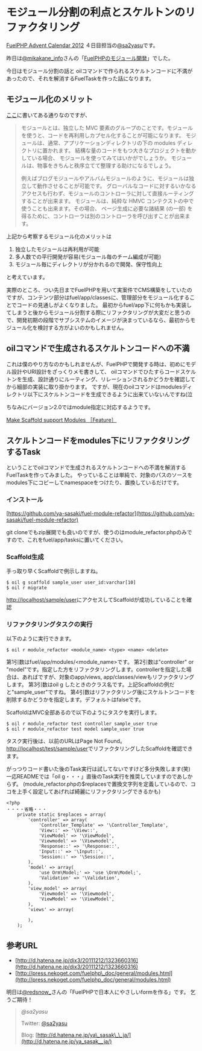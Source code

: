 # モジュール分割の利点とスケルトンのリファクタリング

[FuelPHP Advent Calendar 2012](http://atnd.org/events/33753) ４日目担当の[@sa2yasu](https://twitter.com/sa2yasu)です。

昨日は[@mikakane\_info](https://twitter.com/mkkn_info)さんの「[FuelPHPのモジュール開発](http://mkkn.info/blog/blog/archives/1617.html)」でした。

今日はモジュール分割の話と
oilコマンドで作られるスケルトンコードに不満があったので、それを解消するFuelTaskを作った話になります。

## モジュール化のメリット

[ここ](http://press.nekoget.com/fuelphp_doc/general/modules.html)に書いてある通りなのですが、

> モジュールとは、独立した MVC 要素のグループのことです。モジュールを使うと、コードを再利用しカプセル化することが可能になります。 
> モジュールは、通常、アプリケーションディレクトリの下の modules ディレクトリに置かれます。
> 結構な量のコードをもつ大きなプロジェクトを動かしている場合、 モジュールを使ってみてはいかがでしょうか。 
> モジュールは、物事をきちんと秩序立てて整理する助けになるでしょう。
> 
> 例えばブログモジュールやアルバムモジュールのように、モジュールは独立して動作させることが可能です。
> グローバルなコードに対するいかなるアクセスも行わず、モジュールのコントローラに対して直接ルーティングすることが出来ます。 
> モジュールは、純粋な HMVC コンテクストの中で使うことも出来ます。その場合、
> ページ生成に必要な諸結果 (の一部) を得るために、コントローラは別のコントローラを呼び出すことが出来ます。

上記から考察するモジュール化のメリットは

1.  独立したモジュールは再利用が可能
2.  多人数での平行開発が容易(モジュール毎のチーム編成が可能)
3.  モジュール毎にディレクトリが分かれるので開発、保守性向上

と考えています。

実際のところ、つい先日までFuelPHPを用いて実案件でCMS構築をしていたのですが、コンテンツ部分はfuel/app/classesに、管理部分をモジュール化することでコードの見通しがよくなりました。
最初からfuel/app下に何もかも実装してしまうと後からモジュール分割する際にリファクタリングが大変だと思うので、開発初期の段階でサブシステムのイメージが決まっているなら、最初からモジュール化を検討する方がよいのかもしれません。

## oilコマンドで生成されるスケルトンコードへの不満

これは僕のやり方なのかもしれませんが、FuelPHPで開発する時は、初めにモデル設計やURI設計をざっくりメモ書きして、
oilコマンドでひたすらコードスケルトンを生成、設計通りにルーティング、リレーションされるかどうかを確認してから細部の実装に取り掛かります。
ですが、現在のoilコマンドはmodulesディレクトリ以下にスケルトンコードを生成できるように出来ていないんですね(泣

ちなみにバージョン2.0ではmodule指定に対応するようです。

[Make Scaffold support Modules ［Feature］](https://github.com/fuel/oil/issues/86)

## スケルトンコードをmodules下にリファクタリングするTask

ということでoilコマンドで生成されるスケルトンコードへの不満を解消するFuelTaskを作ってみました。
やっていることは単純で、対象のパスのソースをmodules下にコピーしてnamespaceをつけたり、置換しているだけです。

### インストール

[https://github.com/ya-sasaki/fuel-module-refactor](https://github.com/ya-sasaki/fuel-module-refactor)

git cloneでもzip展開でも良いのですが、使うのはmodule\_refactor.phpのみですので、これをfuel/app/tasksに置いてください。

### Scaffold生成

手っ取り早くScaffoldで例示しますね。

~~~~ {.syntax-highlight}
$ oil g scaffold sample_user user_id:varchar[10]
$ oil r migrate
~~~~

[http://localhost/sample/user](http://localhost/sample/user)にアクセスしてScaffoldが成功していることを確認

### リファクタリングタスクの実行

以下のように実行できます。

~~~~ {.syntax-highlight}
$ oil r module_refactor <module_name> <type> <name> <delete>
~~~~

第1引数はfuel/app/modules/\<module\_name\>です。
第2引数は"controller" or "model"です。指定した方をリファクタリングします。controllerを指定した場合は、あればですが、対象のapp/views, app/classes/viewもリファクタリングします。
第3引数はoil g したときのクラス名です。上記Scaffoldの例だと"sample\_user"ですね。
第4引数はリファクタリング後にスケルトンコードを削除するかどうかを指定します。デフォルトはfalseです。

ScaffoldはMVC全部あるので以下のようにタスクを実行します。

~~~~ {.syntax-highlight}
$ oil r module_refactor test controller sample_user true
$ oil r module_refactor test model sample_user true
~~~~

タスク実行後は、以前のURLはPage Not Found。[http://localhost/test/sample/user](http://localhost/test/sample/user)でリファクタリングしたScaffoldを確認できます。

がっつりコード書いた後のTask実行は試してないですけど多分失敗します(笑)
一応READMEでは「oil g・・・」直後のTask実行を推奨していますのであしからず。
(module\_refactor.phpの$replacesで置換文字列を定義しているので、ココを上手く設定してあげれば綺麗にリファクタリングできるかも)

~~~~ {.syntax-highlight}
<?php
・・・・省略・・・
    private static $replaces = array(
        'controller' => array(
            'Controller_Template' => '\Controller_Template',
            'View::' => '\View::',
            'ViewModel' => '\ViewModel',
            'Viewmodel' => '\Viewmodel',
            'Response::' => '\Response::',
            'Input::' => '\Input::',
            'Session::' => '\Session::',
        ),
        'model' => array(
            'use Orm\Model;' => 'use \Orm\Model;',
            'Validation' => '\Validation',
        ),
        'view_model' => array(
            'Viewmodel' => '\Viewmodel',
            'ViewModel' => '\ViewModel',
        ),
        'views' => array(

        ),
    ); 
~~~~



## 参考URL

- [http://d.hatena.ne.jp/dix3/20111212/1323660316](http://d.hatena.ne.jp/dix3/20111212/1323660316)
- [http://press.nekoget.com/fuelphp\_doc/general/modules.html](http://press.nekoget.com/fuelphp_doc/general/modules.html)

明日は[@redsnow\_](https://twitter.com/redsnow_)さんの「FuelPHPで日本人にやさしいformを作る」です。
乞うご期待！

>*@sa2yasu*
>
>
>
>Twitter: [@sa2yasu](http://twitter.com/sa2yasu)
>
>Blog: [http://d.hatena.ne.jp/ya\_sasak\_\_ja/](http://d.hatena.ne.jp/ya_sasak__ja/)


